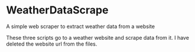 # WeatherDataScrape
A simple web scraper to extract weather data from a website


These three scripts go to a weather website and scrape data from it. I have deleted the website url from the files.
